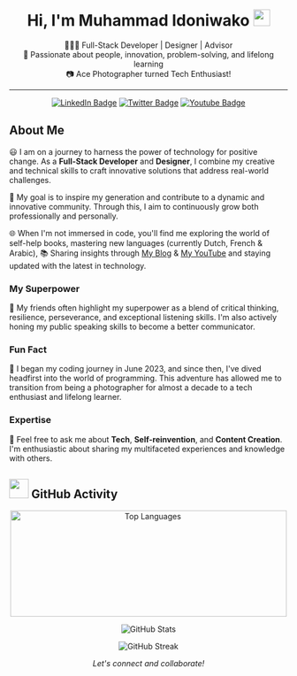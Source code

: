 <!-- Heading -->
<h1 align="center"> Hi, I'm Muhammad Idoniwako <img src="https://raw.githubusercontent.com/MartinHeinz/MartinHeinz/master/wave.gif" width="30px"> </h1> 

<!-- Introduction -->
<p align="center">
    👨🏽‍💻 Full-Stack Developer | Designer | Advisor <br>
    🌟 Passionate about people, innovation, problem-solving, and lifelong learning <br>
    📷 Ace Photographer turned Tech Enthusiast!
</p>

<!-- Connect -->
<hr />
<p align="center">
    <a href="https://linkedin.com/in/muhd-dev"><img src="https://img.shields.io/badge/-LinkedIn-informational?style=plastic&amp;labelColor=informational&amp;logo=LinkedIn&amp;link=https://linkedin.com/in/muhd-dev" alt="LinkedIn Badge"></a>
    <a href="https://twitter.com/MuhdDev"><img src="https://img.shields.io/badge/-Twitter-informational?style=plastic&amp;labelColor=informational&amp;logo=Twitter&amp;link=https://twitter.com/MuhdDev" alt="Twitter Badge"></a>
    <a href="https://www.youtube.com/@muhd-dev"><img src="https://img.shields.io/badge/-YouTube-informational?style=plastic&amp;labelColor=informational&amp;logo=YouTube&amp;link=https://twitter.com/Dev_180Memes" alt="Youtube Badge"></a>
</p>

<!-- About -->
<h2>About Me</h2>
<p>
    😃 I am on a journey to harness the power of technology for positive change. As a <strong>Full-Stack Developer</strong> and <strong>Designer</strong>, I combine my creative and technical skills to craft innovative solutions that address real-world challenges.
</p>
<p>
    🎯 My goal is to inspire my generation and contribute to a dynamic and innovative community. Through this, I aim to continuously grow both professionally and personally.
</p>
<p>
    🌐 When I'm not immersed in code, you'll find me exploring the world of self-help books, mastering new languages (currently Dutch, French & Arabic),  📚 Sharing insights through <a href="https://medium.com/@muhammadidoniwako">My Blog</a> & <a href="https://www.youtube.com/@muhd-dev">My YouTube</a> and staying updated with the latest in technology.
</p>

<!-- Superpower -->
<h3>My Superpower</h3>
<p>
    🦸 My friends often highlight my superpower as a blend of critical thinking, resilience, perseverance, and exceptional listening skills. I'm also actively honing my public speaking skills to become a better communicator.
</p>

<!-- Fun Fact -->
<h3>Fun Fact</h3>
<p>
    🎉 I began my coding journey in June 2023, and since then, I've dived headfirst into the world of programming. This adventure has allowed me to transition from being a photographer for almost a decade to a tech enthusiast and lifelong learner.
</p>

<!-- Expertise -->
<h3>Expertise</h3>
<p>
    💬 Feel free to ask me about <strong>Tech</strong>, <strong>Self-reinvention</strong>, and <strong>Content Creation</strong>. I'm enthusiastic about sharing my multifaceted experiences and knowledge with others.
</p>

<!-- GitHub Stats -->
<h2 align="left"> <img src = "https://i.pinimg.com/originals/65/c4/f4/65c4f452571be1261e9c623f7da488ac.gif" width = 35px> GitHub Activity</h2>

<p align="center">
    <img align="center" src="https://github-readme-stats.vercel.app/api/top-langs?username=muhd-dev&langs_count=10&show_icons=true&locale=en&layout=compact&theme=dark" alt="Top Languages" height="192px" width="500px" />
</p>
<p align="center">
    <img src="https://github-readme-stats.anuraghazra1.vercel.app/api?username=muhd-dev&show_icons=true&theme=dark" alt="GitHub Stats" />
</p>
<p align="center">
    <img align="center" src="https://github-readme-streak-stats.herokuapp.com/?user=muhd-dev&theme=dark" alt="GitHub Streak" />
</p>

<!-- The End -->
<p align="center">
    <em>Let's connect and collaborate!</em>
</p>
